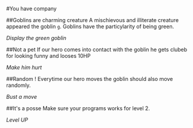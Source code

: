 #You have company

##Goblins are charming creature
A mischievous and illiterate creature appeared the goblin `g`. Goblins have the particylarity of being green.

*Display the green goblin*

##Not a pet
If our hero comes into contact with the goblin he gets clubeb for looking funny and looses 10HP

*Make him hurt*

##Random !
Everytime our hero moves the goblin should also move randomly.

*Bust a move*

##It's a posse
Make sure your programs works for level 2.

*Level UP*
